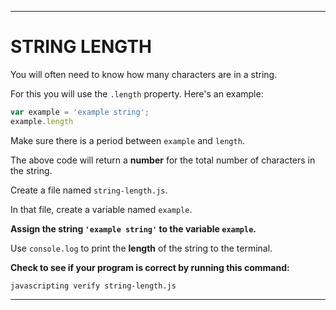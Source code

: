 ---

# STRING LENGTH

You will often need to know how many characters are in a string.

For this you will use the `.length` property. Here's an example:

``` js
var example = 'example string';
example.length
```

Make sure there is a period between `example` and `length`.

The above code will return a **number** for the total number of characters in the string.

Create a file named `string-length.js`.

In that file, create a variable named `example`.

**Assign the string `'example string'` to the variable `example`.**

Use `console.log` to print the **length** of the string to the terminal.

**Check to see if your program is correct by running this command:**

`javascripting verify string-length.js`

---